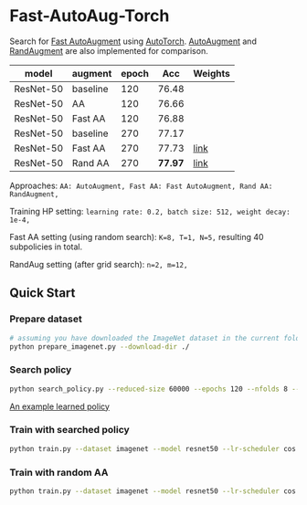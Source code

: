 # Fast-AutoAug-Torch

Search for [Fast AutoAugment](https://arxiv.org/abs/1905.00397) using [AutoTorch](http://autotorch.org/). [AutoAugment](https://arxiv.org/abs/1805.09501) and [RandAugment](https://arxiv.org/abs/1909.13719) are also implemented for comparison.

| model | augment| epoch | Acc | Weights |
|-------|--------|-------|-----|---------|
|ResNet-50| baseline | 120 | 76.48 |
|ResNet-50| AA | 120 | 76.66 |
|ResNet-50| Fast AA | 120| 76.88 |
|ResNet-50| baseline | 270| 77.17 |
|ResNet-50| Fast AA | 270| 77.73 | [link](https://hangzh.s3-us-west-1.amazonaws.com/others/resnet50_fast_aa-3342410e.pth) |
|ResNet-50| Rand AA | 270| **77.97** | [link](https://hangzh.s3-us-west-1.amazonaws.com/others/resnet50_rand_aug-e38097c7.pth) |

Approaches:
``
AA: AutoAugment,
Fast AA: Fast AutoAugment,
Rand AA: RandAugment,
``

Training HP setting:
``
learning rate: 0.2,
batch size: 512,
weight decay: 1e-4,
``

Fast AA setting (using random search):
``
K=8, T=1, N=5,
``
resulting 40 subpolicies in total.

RandAug setting (after grid search):
``
n=2, m=12,
``


## Quick Start
### Prepare dataset

```bash
# assuming you have downloaded the ImageNet dataset in the current folder
python prepare_imagenet.py --download-dir ./
```

### Search policy
```bash
python search_policy.py --reduced-size 60000 --epochs 120 --nfolds 8 --num-trials 200  --save-policy imagenet_policy.at
```

[An example learned policy](./imagenet_policy.md)

### Train with searched policy

```bash
python train.py --dataset imagenet --model resnet50 --lr-scheduler cos --epochs 270 --checkname resnet50_fast_aa --lr 0.025 --batch-size 64 --auto-policy imagenet_policy.at
```

### Train with random AA
```bash
python train.py --dataset imagenet --model resnet50 --lr-scheduler cos --epochs 270 --checkname resnet50_rand_aug --lr 0.025 --batch-size 64 --rand-aug
```

